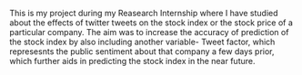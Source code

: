 This is my project during my Reasearch Internship where I have studied about the effects of twitter tweets on the stock index or the stock price of a particular company.
The aim was to increase the accuracy of prediction of the stock index by also including another variable- Tweet factor, which represesnts
the public sentiment about that company a few days prior, which further aids in predicting the stock index in the near future.

